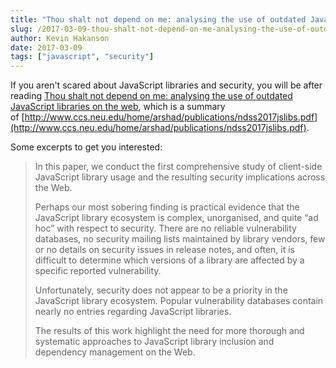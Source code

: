 ```yaml
---
title: "Thou shalt not depend on me: analysing the use of outdated JavaScript libraries on the web"
slug: /2017-03-09-thou-shalt-not-depend-on-me-analysing-the-use-of-outdated-javascript-libraries-on-the-web
author: Kevin Hakanson
date: 2017-03-09
tags: ["javascript", "security"]
---
```

If you aren't scared about JavaScript libraries and security, you will be after reading [Thou shalt not depend on me: analysing the use of outdated JavaScript libraries on the web](https://blog.acolyer.org/2017/03/07/thou-shalt-not-depend-on-me-analysing-the-use-of-outdated-javascript-libraries-on-the-web/), which is a summary of [http://www.ccs.neu.edu/home/arshad/publications/ndss2017jslibs.pdf](http://www.ccs.neu.edu/home/arshad/publications/ndss2017jslibs.pdf).

Some excerpts to get you interested:

> In this paper, we conduct the first comprehensive study of client-side JavaScript library usage and the resulting security implications across the Web.
>
> Perhaps our most sobering finding is practical evidence that the JavaScript library ecosystem is complex, unorganised, and quite “ad hoc” with respect to security. There are no reliable vulnerability databases, no security mailing lists maintained by library vendors, few or no details on security issues in release notes, and often, it is difficult to determine which versions of a library are affected by a specific reported vulnerability.
>
> Unfortunately, security does not appear to be a priority in the JavaScript library ecosystem. Popular vulnerability databases contain nearly no entries regarding JavaScript libraries.
>
> The results of this work highlight the need for more thorough and systematic approaches to JavaScript library inclusion and dependency management on the Web.